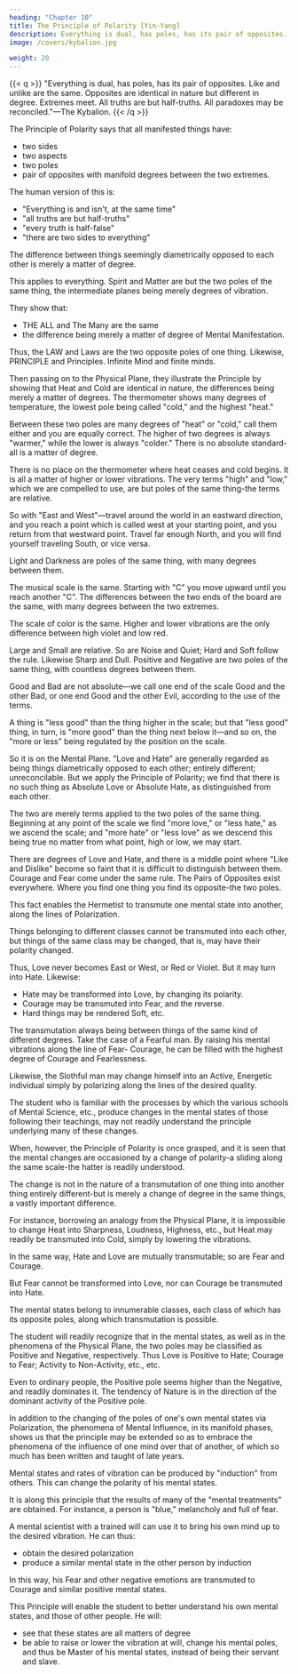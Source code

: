 ```yaml
---
heading: "Chapter 10"
title: The Principle of Polarity [Yin-Yang]
description: Everything is dual, has poles, has its pair of opposites. Like and unlike are the same. Opposites are identical in nature but different in degree
image: /covers/kybalion.jpg

weight: 20
---
```



{{< q >}}
"Everything is dual, has poles, has its pair of opposites. Like and unlike are the same. Opposites are identical in nature but different in degree. Extremes meet. All truths are but half-truths. All paradoxes may be reconciled."—The Kybalion.
{{< /q >}}


The Principle of Polarity says that all manifested things have:
- two sides
- two aspects
- two poles
- pair of opposites with manifold degrees between the two extremes. 

<!-- The old paradoxes, which have ever perplexed the mind of men, are explained by an understanding of this Principle. Man has always recognized something akin to this Principle, and has endeavored to express it by such sayings, maxims and aphorisms as the following:  -->

The human version of this is:
- "Everything is and isn't, at the same time"
- "all truths are but half-truths"
- "every truth is half-false"
- "there are two sides to everything"
<!-- —"there is a reverse side to every shield," etc., etc. -->


The difference between things seemingly diametrically opposed to each other is merely a matter of degree. <!-- It teaches that "the pairs of opposites may be reconciled," and that "thesis and anti-thesis are identical in nature, but different in degree"; and that the "universal reconciliation of opposites" is effected by a recognition of this Principle of Polarity.  -->

This applies to everything. <!--  teachers claim that illustrations of this Principle may be had on every hand, and from an examination into the real nature of anything. They begin by showing that --> Spirit and Matter are but the two poles of the same thing, the intermediate planes being merely degrees of vibration. 


They show that:
- THE ALL and The Many are the same
- the difference being merely a matter of degree of Mental Manifestation. 

Thus, the LAW and Laws are the two opposite poles of one thing. Likewise, PRINCIPLE and Principles. Infinite Mind and finite minds.

Then passing on to the Physical Plane, they illustrate the Principle by showing that Heat and Cold are identical in nature, the differences being merely a matter of degrees. The thermometer shows many degrees of temperature, the lowest pole being called "cold," and the highest "heat." 

Between these two poles are many degrees of "heat" or "cold," call them either and you are equally correct. The higher of two degrees is always "warmer," while the lower is always "colder." There is no absolute standard-all is a matter of degree. 

There is no place on the thermometer where heat ceases and cold begins. It is all a matter of higher or lower vibrations. The very terms "high" and "low," which we are compelled to use, are but poles of the same thing-the terms are relative. 

So with "East and West"—travel around the world in an eastward direction, and you reach a point which is called west at your starting point, and you return from that westward point. Travel far enough North, and you will find yourself traveling South, or vice versa.

Light and Darkness are poles of the same thing, with many degrees between them. 

The musical scale is the same. Starting with "C" you move upward until you reach another "C". The differences between the two ends of the board are the same, with many degrees between the two extremes.

The scale of color is the same. Higher and lower vibrations are the only difference between high violet and low red. 

Large and Small are relative. So are Noise and Quiet; Hard and Soft follow the rule. Likewise Sharp and Dull. Positive and Negative are two poles of the same thing, with countless degrees between them.

Good and Bad are not absolute—we call one end of the scale Good and the other Bad, or one end Good and the other Evil, according to the use of the terms. 

A thing is "less good" than the thing higher in the scale; but that "less good" thing, in turn, is "more good" than the thing next below it—and so on, the "more or less" being regulated by the position on the scale.

So it is on the Mental Plane. "Love and Hate" are generally regarded as being things diametrically opposed to each other; entirely different; unreconcilable. But we apply the Principle of Polarity; we find that there is no such thing as Absolute Love or Absolute Hate, as distinguished from each other. 

The two are merely terms applied to the two poles of the same thing. Beginning at any point of the scale we find "more love," or "less hate," as we ascend the scale; and "more hate" or "less love" as we descend this being true no matter from what point, high or low, we may start. 

There are degrees of Love and Hate, and there is a middle point where "Like and Dislike" become so faint that it is difficult to distinguish between them. Courage and Fear come under the same rule. The Pairs of Opposites exist everywhere. Where you find one thing you find its opposite-the two poles.

This fact enables the Hermetist to transmute one mental state into another, along the lines of Polarization. 

Things belonging to different classes cannot be transmuted into each other, but things of the same class may be changed, that is, may have their polarity changed. 

Thus, Love never becomes East or West, or Red or Violet. But it may turn into Hate. Likewise:
- Hate may be transformed into Love, by changing its polarity. 
- Courage may be transmuted into Fear, and the reverse. 
- Hard things may be rendered Soft, etc. 

The transmutation always being between things of the same kind of different degrees. Take the case of a Fearful man. By raising his mental vibrations along the line of Fear- Courage, he can be filled with the highest degree of Courage and Fearlessness. 

Likewise, the Slothful man may change himself into an Active, Energetic individual simply by polarizing along the lines of the desired quality.

The student who is familiar with the processes by which the various schools of Mental Science, etc., produce changes in the mental states of those following their teachings, may not readily understand the principle underlying many of these changes. 

When, however, the Principle of Polarity is once grasped, and it is seen that the mental changes are occasioned by a change of polarity-a sliding along the same scale-the hatter is readily understood. 

The change is not in the nature of a transmutation of one thing into another thing entirely different-but is merely a change of degree in the same things, a vastly important difference. 

For instance, borrowing an analogy from the Physical Plane, it is impossible to change Heat into Sharpness, Loudness, Highness, etc., but Heat may readily be transmuted into Cold, simply by lowering the vibrations. 

In the same way, Hate and Love are mutually transmutable; so are Fear and Courage. 

But Fear cannot be transformed into Love, nor can Courage be transmuted into Hate. 

The mental states belong to innumerable classes, each class of which has its opposite poles, along which transmutation is possible.

The student will readily recognize that in the mental states, as well as in the phenomena of the Physical Plane, the two poles may be classified as Positive and Negative, respectively. Thus Love is Positive to Hate; Courage to Fear; Activity to Non-Activity, etc., etc.

Even to ordinary people, the Positive pole seems higher than the Negative, and readily dominates it. The tendency of Nature is in the direction of the dominant activity of the Positive pole.

In addition to the changing of the poles of one's own mental states via Polarization, the phenomena of Mental Influence, in its manifold phases, shows us that the principle may be extended so as to embrace the phenomena of the influence of one mind over that of another, of which so much has been written and taught of late years. 

<!-- When it is understood that Mental Induction is possible, that is that  -->

Mental states and rates of vibration can be produced by "induction" from others.  <!-- then we can readily see how a certain --> This can change the polarity of his mental states.

<!-- , or polarization of a certain mental state, may be communicated to another person, -->

It is along this principle that the results of many of the "mental treatments" are obtained. For instance, a person is "blue," melancholy and full of fear.

A mental scientist with a trained will can use it to bring his own mind up to the desired vibration. He can thus:
- obtain the desired polarization 
- produce a similar mental state in the other person by induction

 <!-- the result being that the vibrations are raised and the person polarizes toward the Positive end of the scale instead toward the Negative, and  -->

In this way, his Fear and other negative emotions are transmuted to Courage and similar positive mental states. <!-- A little study will show you that these mental changes are nearly all along the line of Polarization, the change being one of degree rather than of kind. -->

This Principle will enable the student to better understand his own mental states, and those of other people. He will:
- see that these states are all matters of degree
- be able to raise or lower the vibration at will, change his mental poles, and thus be Master of his mental states, instead of being their servant and slave. 

<!-- And by his knowledge he will be able to aid his fellows intelligently and by the appropriate methods change the polarity when the same is desirable.  -->

<!-- We advise all students to familiarize themselves with this Principle of Polarity, for a correct understanding of the same will throw light on many difficult subjects.
 -->
